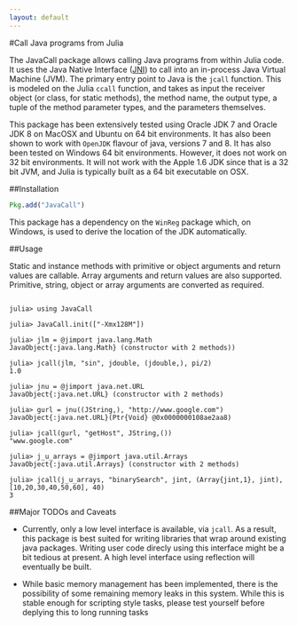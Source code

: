 ```yaml
---
layout: default
---
```


#Call Java programs from Julia 

The JavaCall package allows calling Java programs from within Julia code. It uses the Java Native Interface ([JNI][]) to call into an in-process Java Virtual Machine (JVM). The primary entry point to Java is the `jcall` function. This is modeled on the Julia `ccall` function, and takes as input the receiver object (or class, for static methods), the method name, the output type, a tuple of the method parameter types, and the parameters themselves. 

This package has been extensively tested using Oracle JDK 7 and Oracle JDK 8 on MacOSX and Ubuntu on 64 bit environments. It has also been shown to work with `OpenJDK` flavour of java, versions 7 and 8. It has also been tested on Windows 64 bit environments. However, it does not work on 32 bit environments. It will not work with the Apple 1.6 JDK since that is a 32 bit JVM, and Julia is typically built as a 64 bit executable on OSX. 

[JNI]: http://docs.oracle.com/javase/1.5.0/docs/guide/jni/spec/jniTOC.html

##Installation

```julia
Pkg.add("JavaCall")
```

This package has a dependency on the `WinReg` package which, on Windows, is used to derive the location of the JDK automatically. 

##Usage

Static and instance methods with primitive or object arguments and return values are callable. Array arguments and return values are also supported. Primitive, string, object or array arguments are converted as required. 


```jlcon

julia> using JavaCall

julia> JavaCall.init(["-Xmx128M"])

julia> jlm = @jimport java.lang.Math
JavaObject{:java.lang.Math} (constructor with 2 methods))

julia> jcall(jlm, "sin", jdouble, (jdouble,), pi/2)
1.0

julia> jnu = @jimport java.net.URL
JavaObject{:java.net.URL} (constructor with 2 methods)

julia> gurl = jnu((JString,), "http://www.google.com")
JavaObject{:java.net.URL}(Ptr{Void} @0x0000000108ae2aa8)

julia> jcall(gurl, "getHost", JString,())
"www.google.com"

julia> j_u_arrays = @jimport java.util.Arrays
JavaObject{:java.util.Arrays} (constructor with 2 methods)

julia> jcall(j_u_arrays, "binarySearch", jint, (Array{jint,1}, jint), [10,20,30,40,50,60], 40)
3

```

##Major TODOs and Caveats

*   Currently, only a low level interface is available, via `jcall`. As a result, this package is best suited for writing libraries that wrap around existing java packages. Writing user code direcly using this interface might be a bit tedious at present. A high level interface using reflection will eventually be built. 

*    While basic memory management has been implemented, there is the possibility of some remaining memory leaks in this system. While this is stable enough for scripting style tasks, please test yourself before deplying this to long running tasks 



